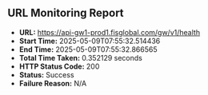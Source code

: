 ## URL Monitoring Report

- **URL:** https://api-gw1-prod1.fisglobal.com/gw/v1/health
- **Start Time:** 2025-05-09T07:55:32.514436
- **End Time:** 2025-05-09T07:55:32.866565
- **Total Time Taken:** 0.352129 seconds
- **HTTP Status Code:** 200
- **Status:** Success
- **Failure Reason:** N/A

